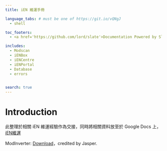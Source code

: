 ```yaml
---
title: iEN 維運手冊

language_tabs: # must be one of https://git.io/vQNgJ
  - shell

toc_footers:
  - <a href='https://github.com/lord/slate'>Documentation Powered by Slate</a>

includes:
  - Modscan
  - iENBox
  - iENCentre
  - iENPortal
  - Database
  - errors
 

search: true
---
```


# Introduction

此整理於相關 iEN 維運經驗作為交接，同時將相關資料放至於 Google Docs 上，<a href="http://bit.ly/2UG73Qb" target="_blank">iEN維運</a>

ModInverter: <a href="http://bit.ly/2C4Gc8Q" target="_blank">Download</a>，credited by Jasper.



